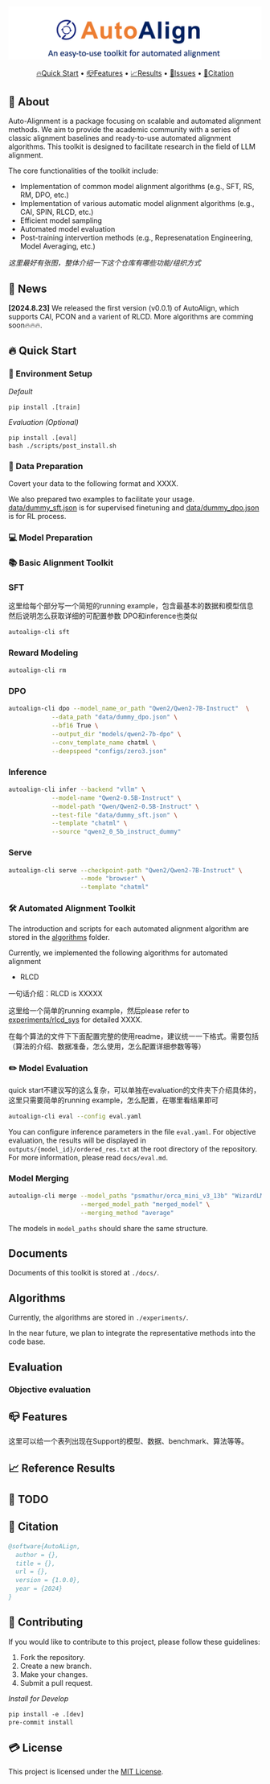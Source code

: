 ![logo](/assets/auto_logo.png)

<p align="center">
    <a href="#-quick-start">🔥Quick Start</a> •
    <a href="#-features">📪Features</a> •
    <a href="#-reference-results">📈Results</a> •
    <a href="#-issues">🐛Issues</a> •
    <a href="#-citation">📜Citation</a>
</p>

## 📣 About

Auto-Alignment is a package focusing on scalable and automated alignment methods. We aim to provide the academic community with a series of classic alignment baselines and ready-to-use automated alignment algorithms. This toolkit is designed to facilitate research in the field of LLM alignment.

The core functionalities of the toolkit include:

- Implementation of common model alignment algorithms (e.g., SFT, RS, RM, DPO, etc.)
- Implementation of various automatic model alignment algorithms (e.g., CAI, SPIN, RLCD, etc.)
- Efficient model sampling
- Automated model evaluation
- Post-training intervertion methods (e.g., Represenatation Engineering, Model Averaging, etc.)

*这里最好有张图，整体介绍一下这个仓库有哪些功能/组织方式*

## 🚀 News

**[2024.8.23]** We released the first version (v0.0.1) of AutoAlign, which supports CAI, PCON and a varient of RLCD. More algorithms are comming soon🔥🔥🔥.

## 🔥 Quick Start

### 🔨 Environment Setup

*Default*

```
pip install .[train]
```

*Evaluation (Optional)*

```
pip install .[eval]
bash ./scripts/post_install.sh
```

### 📂 Data Preparation

Covert your data to the following format and XXXX.

We also prepared two examples to facilitate your usage. [data/dummy_sft.json](data/dummy_sft.json) is for supervised finetuning and [data/dummy_dpo.json](data/dummy_dpo.json) is for RL process.
<!-- Currently, we use the format in ```data/dummy_sft.json``` for supervised finetuning and the format in ```data/dummy_dpo.json``` for RL process. -->

### 💻 Model Preparation

### 📚 Basic Alignment Toolkit

### SFT

这里给每个部分写一个简短的running example，包含最基本的数据和模型信息
然后说明怎么获取详细的可配置参数
DPO和inference也类似

``` bash
autoalign-cli sft
```

### Reward Modeling

```bash
autoalign-cli rm
```

### DPO

```bash
autoalign-cli dpo --model_name_or_path "Qwen2/Qwen2-7B-Instruct"  \
            --data_path "data/dummy_dpo.json" \
            --bf16 True \
            --output_dir "models/qwen2-7b-dpo" \
            --conv_template_name chatml \
            --deepspeed "configs/zero3.json"
```

### Inference

```bash
autoalign-cli infer --backend "vllm" \
            --model-name "Qwen2-0.5B-Instruct" \
            --model-path "Qwen/Qwen2-0.5B-Instruct" \
            --test-file "data/dummy_sft.json" \
            --template "chatml" \
            --source "qwen2_0_5b_instruct_dummy"
```

### Serve

```bash
autoalign-cli serve --checkpoint-path "Qwen2/Qwen2-7B-Instruct" \
                    --mode "browser" \
                    --template "chatml"
```

### 🛠 Automated Alignment Toolkit

The introduction and scripts for each automated alignment algorithm are stored in the [algorithms](./algorithms) folder.

Currently, we implemented the following algorithms for automated alignment

* RLCD

一句话介绍：RLCD is XXXXX

这里给一个简单的running example，然后please refer to [experiments/rlcd_sys](experiments/rlcd_sys) for detailed XXXX.

在每个算法的文件下下面配置完整的使用readme，建议统一一下格式。需要包括（算法的介绍、数据准备，怎么使用，怎么配置详细参数等等）

### ✏️ Model Evaluation

quick start不建议写的这么复杂，可以单独在evaluation的文件夹下介绍具体的，这里只需要简单的running example，怎么配置，在哪里看结果即可

``` bash
autoalign-cli eval --config eval.yaml
```

You can configure inference parameters in the file `eval.yaml`. For objective evaluation, the results will be displayed in `outputs/{model_id}/ordered_res.txt` at the root directory of the repository. For more information, please read `docs/eval.md`.

### Model Merging

```bash
autoalign-cli merge --model_paths "psmathur/orca_mini_v3_13b" "WizardLM/WizardLM-13B-V1.2" "garage-bAInd/Platypus2-13B" \
                    --merged_model_path "merged_model" \
                    --merging_method "average"
```

The models in `model_paths` should share the same structure.

## Documents

Documents of this toolkit is stored at ```./docs/```.

## Algorithms

Currently, the algorithms are stored in ```./experiments/```.

In the near future, we plan to integrate the representative methods into the code base.

## Evaluation
### Objective evaluation


## 📪 Features

这里可以给一个表列出现在Support的模型、数据、benchmark、算法等等。

## 📈 Reference Results

## 📅 TODO

## 📜 Citation

```bibtex
@software{AutoALign,
  author = {},
  title = {},
  url = {},
  version = {1.0.0},
  year = {2024}
}
```

## 🤝 Contributing

If you would like to contribute to this project, please follow these guidelines:

1. Fork the repository.
2. Create a new branch.
3. Make your changes.
4. Submit a pull request.

*Install for Develop*

```
pip install -e .[dev]
pre-commit install
```

## 💳 License

This project is licensed under the [MIT License](LICENSE).
